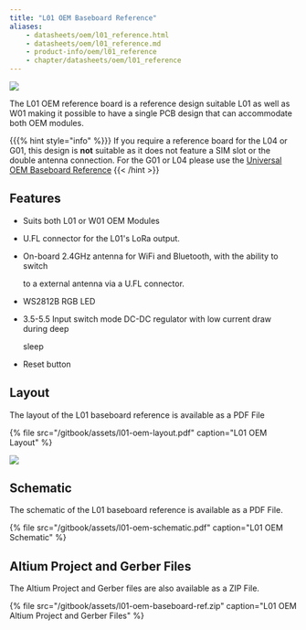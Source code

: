```yaml
---
title: "L01 OEM Baseboard Reference"
aliases:
    - datasheets/oem/l01_reference.html
    - datasheets/oem/l01_reference.md
    - product-info/oem/l01_reference
    - chapter/datasheets/oem/l01_reference
---
```

![](/gitbook/assets/l01-reference%20%281%29.png)

The L01 OEM reference board is a reference design suitable L01 as well as W01 making it possible to have a single PCB design that can accommodate both OEM modules.

{{{% hint style="info" %}}}
If you require a reference board for the L04 or G01, this design is **not** suitable as it does not feature a SIM slot or the double antenna connection. For the G01 or L04 please use the [Universal OEM Baseboard Reference](universal_reference)
{{< /hint >}}

## Features

* Suits both L01 or W01 OEM Modules
* U.FL connector for the L01's LoRa output.
* On-board 2.4GHz antenna for WiFi and Bluetooth, with the ability to switch

  to a external antenna via a U.FL connector.

* WS2812B RGB LED
* 3.5-5.5 Input switch mode DC-DC regulator with low current draw during deep

  sleep

* Reset button

## Layout

The layout of the L01 baseboard reference is available as a PDF File

{% file src="/gitbook/assets/l01-oem-layout.pdf" caption="L01 OEM Layout" %}

![](/gitbook/assets/l01-oem-layout-1.png)

## Schematic

The schematic of the L01 baseboard reference is available as a PDF File.

{% file src="/gitbook/assets/l01-oem-schematic.pdf" caption="L01 OEM Schematic" %}

## Altium Project and Gerber Files

The Altium Project and Gerber files are also available as a ZIP File.

{% file src="/gitbook/assets/l01-oem-baseboard-ref.zip" caption="L01 OEM Altium Project and Gerber Files" %}

